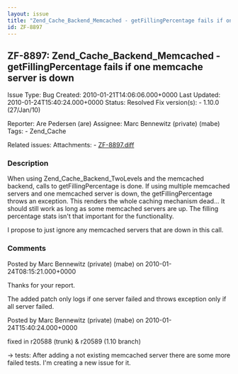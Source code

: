 ```yaml
---
layout: issue
title: "Zend_Cache_Backend_Memcached - getFillingPercentage fails if one memcache server is down"
id: ZF-8897
---
```


ZF-8897: Zend\_Cache\_Backend\_Memcached - getFillingPercentage fails if one memcache server is down
----------------------------------------------------------------------------------------------------

 Issue Type: Bug Created: 2010-01-21T14:06:06.000+0000 Last Updated: 2010-01-24T15:40:24.000+0000 Status: Resolved Fix version(s): - 1.10.0 (27/Jan/10)
 
 Reporter:  Are Pedersen (are)  Assignee:  Marc Bennewitz (private) (mabe)  Tags: - Zend\_Cache
 
 Related issues: 
 Attachments: - [ZF-8897.diff](/issues/secure/attachment/12677/ZF-8897.diff)
 
### Description

When using Zend\_Cache\_Backend\_TwoLevels and the memcached backend, calls to getFillingPercentage is done. If using multiple memcached servers and one memcached server is down, the getFillingPercentage throws an exception. This renders the whole caching mechanism dead... It should still work as long as some memcached servers are up. The filling percentage stats isn't that important for the functionality.

I propose to just ignore any memcached servers that are down in this call.

 

 

### Comments

Posted by Marc Bennewitz (private) (mabe) on 2010-01-24T08:15:21.000+0000

Thanks for your report.

The added patch only logs if one server failed and throws exception only if all server failed.

 

 

Posted by Marc Bennewitz (private) (mabe) on 2010-01-24T15:40:24.000+0000

fixed in r20588 (trunk) & r20589 (1.10 branch)

-> tests: After adding a not existing memcached server there are some more failed tests. I'm creating a new issue for it.

 

 